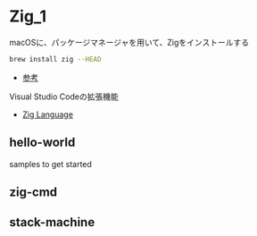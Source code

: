 # Zig_1

macOSに、パッケージマネージャを用いて、Zigをインストールする

```sh
brew install zig --HEAD
```

- [参考](https://ziglang.org/ja/learn/getting-started/)

Visual Studio Codeの拡張機能

- [Zig Language](https://marketplace.visualstudio.com/items?itemName=ziglang.vscode-zig)

## hello-world

samples to get started

## zig-cmd

## stack-machine
